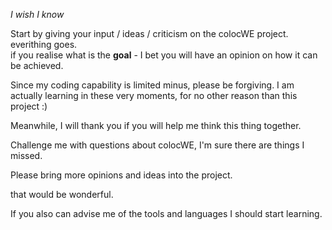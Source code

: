 *I wish I know*


Start by giving your input / ideas / criticism on the colocWE project. everithing goes.
<br>
if you realise what is the <b>goal</b> - I bet you will have an opinion on how it can be achieved.

Since my coding capability is limited minus, please be forgiving.
I am actually learning in these very moments, for no other reason than this project :)


Meanwhile, I will thank you if you will help me think this thing together.


Challenge me with questions about colocWE,  I'm sure there are things I missed.


Please bring more opinions and ideas into the project.


that would be wonderful.



If you also can advise me of the tools and languages I should start learning.
